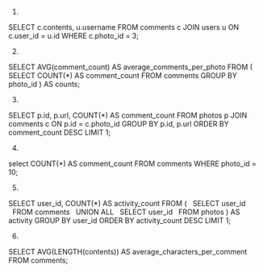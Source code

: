 1.
SELECT c.contents, u.username
FROM comments c
JOIN users u ON c.user_id = u.id
WHERE c.photo_id = 3;


2.
SELECT AVG(comment_count) AS average_comments_per_photo
FROM (
  SELECT COUNT(*) AS comment_count
  FROM comments
  GROUP BY photo_id
) AS counts;


3.
SELECT p.id, p.url, COUNT(*) AS comment_count
FROM photos p
JOIN comments c ON p.id = c.photo_id
GROUP BY p.id, p.url
ORDER BY comment_count DESC
LIMIT 1;



4.
select COUNT(*) AS comment_count
FROM comments
WHERE photo_id = 10;


5.
SELECT user_id, COUNT(*) AS activity_count
FROM (
  SELECT user_id
  FROM comments
  UNION ALL
  SELECT user_id
  FROM photos
) AS activity
GROUP BY user_id
ORDER BY activity_count DESC
LIMIT 1;


6.
SELECT AVG(LENGTH(contents)) AS average_characters_per_comment
FROM comments;




